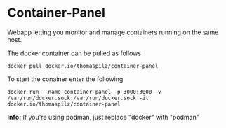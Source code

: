 # Container-Panel
Webapp letting you monitor and manage containers running on the same host.

The docker container can be pulled as follows
```docker
docker pull docker.io/thomaspilz/container-panel
```

To start the conainer enter the following
```docker
docker run --name container-panel -p 3000:3000 -v /var/run/docker.sock:/var/run/docker.sock -it docker.io/thomaspilz/container-panel
```

**Info:** If you're using podman, just replace "docker" with "podman"
